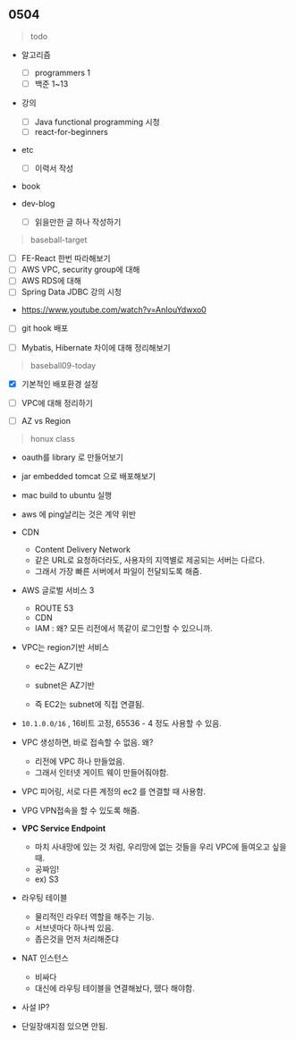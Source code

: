 ## 0504


> todo

- 알고리즘

  - [ ] programmers 1
  - [ ] 백준 1~13
- 강의

  - [ ] Java functional programming  시청
  - [ ] react-for-beginners
- etc
  - [ ] 이력서 작성
- book

- dev-blog

  - [ ] 읽을만한 글 하나 작성하기



> baseball-target

- [ ] FE-React 한번 따라해보기
- [ ] AWS VPC, security group에 대해
- [ ] AWS RDS에 대해
- [ ]  Spring Data JDBC 강의 시청
  - https://www.youtube.com/watch?v=AnIouYdwxo0
- [ ] git hook 배포
- [ ] Mybatis, Hibernate 차이에 대해 정리해보기



> baseball09-today

- [x] 기본적인 배포환경 설정
- [ ] VPC에 대해 정리하기
- [ ] AZ vs Region





> honux class

- oauth를 library 로 만들어보기
- jar embedded tomcat 으로 배포해보기
- mac build to ubuntu 실행

- aws 에 ping날리는 것은 계약 위반

- CDN

  - Content Delivery Network
  - 같은 URL로 요청하더라도, 사용자의 지역별로 제공되는 서버는 다르다.
  - 그래서 가장 빠른 서버에서 파일이 전달되도록 해줌.

- AWS 글로벌 서비스 3

  - ROUTE 53
  - CDN
  - IAM : 왜? 모든 리전에서 똑같이 로그인할 수 있으니까.

- VPC는 region기반 서비스

  - ec2는 AZ기반
  - subnet은 AZ기반

  - 즉 EC2는 subnet에 직접 연결됨.

- `10.1.0.0/16` , 16비트 고정, 65536 - 4 정도 사용할 수 있음.
- VPC 생성하면, 바로 접속할 수 없음. 왜?
  - 리전에 VPC 하나 만들었음.
  - 그래서 인터넷 게이트 웨이 만들어줘야함.
- VPC 피어링, 서로 다른 계정의 ec2 를 연결할 때 사용함.
- VPG VPN접속을 할 수 있도록 해줌.
- **VPC Service Endpoint** 
  - 마치 사내망에 있는 것 처럼, 우리망에 없는 것들을 우리 VPC에 들여오고 싶을 때.
  - 공짜임!
  - ex) S3

- 라우팅 테이블
  - 물리적인 라우터 역할을 해주는 기능.
  - 서브넷마다 하나씩 있음.
  - 좁은것을 먼저 처리해준댜

- NAT 인스턴스
  - 비싸다
  - 대신에 라우팅 테이블을 연결해놨다, 뗐다 해야함.
- 사설 IP?
- 단일장애지점 있으면 안됨.